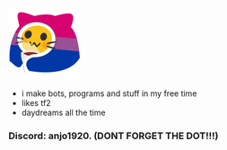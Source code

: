 ![Bi](https://raw.githubusercontent.com/ZoeBijl/QueerCats/refs/heads/main/MorningCoffee/PNG/QueerCatMorningCoffee_Bisexual.png)
- i make bots, programs and stuff in my free time
- likes tf2
- daydreams all the time
### Discord: anjo1920. (DONT FORGET THE DOT!!!)
